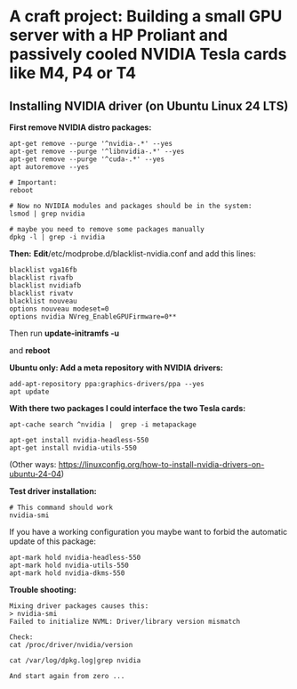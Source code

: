# A craft project: Building a small GPU server with a HP Proliant and passively cooled NVIDIA Tesla cards like M4, P4 or T4 

## Installing NVIDIA driver (on Ubuntu Linux 24 LTS)
**First remove NVIDIA distro packages:**

```
apt-get remove --purge '^nvidia-.*' --yes
apt-get remove --purge '^libnvidia-.*' --yes
apt-get remove --purge '^cuda-.*' --yes
apt autoremove --yes

# Important:
reboot

# Now no NVIDIA modules and packages should be in the system:
lsmod | grep nvidia

# maybe you need to remove some packages manually
dpkg -l | grep -i nvidia 
```
**Then:**
**Edit**/etc/modprobe.d/blacklist-nvidia.conf and add this lines:
```
blacklist vga16fb
blacklist rivafb
blacklist nvidiafb
blacklist rivatv
blacklist nouveau
options nouveau modeset=0
options nvidia NVreg_EnableGPUFirmware=0**
```

Then run **update-initramfs -u**

and **reboot**

**Ubuntu only: Add a meta repository with NVIDIA drivers:**
```
add-apt-repository ppa:graphics-drivers/ppa --yes
apt update
```


**With there two packages I could interface the two Tesla cards:**
```
apt-cache search ^nvidia |  grep -i metapackage 

apt-get install nvidia-headless-550
apt-get install nvidia-utils-550
```


(Other ways:  https://linuxconfig.org/how-to-install-nvidia-drivers-on-ubuntu-24-04)


**Test driver installation:**
```
# This command should work 
nvidia-smi 
```
If you have a working configuration you maybe want to forbid the automatic update of this package:
```
apt-mark hold nvidia-headless-550
apt-mark hold nvidia-utils-550
apt-mark hold nvidia-dkms-550
```

**Trouble shooting:**
```
Mixing driver packages causes this:
> nvidia-smi 
Failed to initialize NVML: Driver/library version mismatch

Check:
cat /proc/driver/nvidia/version

cat /var/log/dpkg.log|grep nvidia

And start again from zero ...
```
